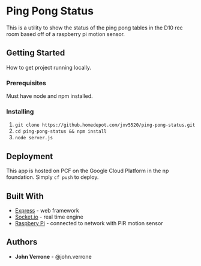 # Ping Pong Status

This is a utility to show the status of the ping pong tables in the D10 rec room based off of a raspberry pi motion sensor.

## Getting Started

How to get project running locally.

### Prerequisites

Must have node and npm installed.

### Installing

1. `git clone https://github.homedepot.com/jxv5520/ping-pong-status.git`
2. `cd ping-pong-status && npm install`
3. `node server.js`

## Deployment

This app is hosted on PCF on the Google Cloud Platform in the np foundation. Simply `cf push` to deploy.

## Built With

* [Express](https://expressjs.com/) - web framework
* [Socket.io](https://socket.io/) - real time engine
* [Raspbery Pi](https://www.raspberrypi.org/) - connected to network with PIR motion sensor

## Authors

* **John Verrone** - @john.verrone

